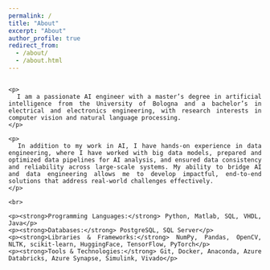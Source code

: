 ```yaml
---
permalink: /
title: "About"
excerpt: "About"
author_profile: true
redirect_from: 
  - /about/
  - /about.html
---
```


<style>
    /* Ensure the title is fully visible with proper spacing */
  .page__title {
    text-align: left;
    font-family: Arial, sans-serif;
    font-size: 2em; /* Adjust font size */
    font-weight: bold;
    color: dark grey;
    margin: 0px 0 30px; /* Add sufficient margin above and below */
    padding-top: 20px; /* Add padding in case of header overlap */
  }

  .content-container {
    text-align: justify; /* Justify-align the About content */
  }
  .content-container p {
    margin-bottom: 0; /* Removes extra space between sections */
  }
  @media (max-width: 768px) {
    .page__title {
    font-size: 1.5em;
    margin-bottom: 20px;
  }
  .content-container {
    text-align: justify; /* Justify-align the About content */
    font-size: 12px;
  }
</style>

<div style="display: flex; justify-content: center;">
  <div class="content-container" style="max-width: 800px; width: 100%;">
    
    <p>
      I am a passionate AI engineer with a master’s degree in artificial intelligence from the University of Bologna and a bachelor’s in electrical and electronics engineering, with research interests in computer vision and natural language processing.
    </p>

    <p>
      In addition to my work in AI, I have hands-on experience in data engineering, where I have worked with big data models, prepared and optimized data pipelines for AI analysis, and ensured data consistency and reliability across large-scale systems. My ability to bridge AI and data engineering allows me to develop impactful, end-to-end solutions that address real-world challenges effectively.
    </p>

    <br>

    <p><strong>Programming Languages:</strong> Python, Matlab, SQL, VHDL, Java</p>
    <p><strong>Databases:</strong> PostgreSQL, SQL Server</p>
    <p><strong>Libraries & Frameworks:</strong> NumPy, Pandas, OpenCV, NLTK, scikit-learn, HuggingFace, TensorFlow, PyTorch</p>
    <p><strong>Tools & Technologies:</strong> Git, Docker, Anaconda, Azure Databricks, Azure Synapse, Simulink, Vivado</p>

  </div>
</div>
